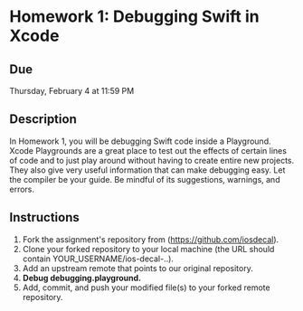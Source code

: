 # Homework 1: Debugging Swift in Xcode

## Due
Thursday, February 4 at 11:59 PM

## Description
In Homework 1, you will be debugging Swift code inside a Playground. Xcode
Playgrounds are a great place to test out the effects of certain lines of code
and to just play around without having to create entire new projects. They also
give very useful information that can make debugging easy. Let the compiler be
your guide. Be mindful of its suggestions, warnings, and errors.

## Instructions
1. Fork the assignment's repository from (https://github.com/iosdecal).
2. Clone your forked repository to your local machine (the URL should contain
        YOUR_USERNAME/ios-decal-..).
3. Add an upstream remote that points to our original repository.
4. **Debug debugging.playground.**
5. Add, commit, and push your modified file(s) to your forked remote repository.
